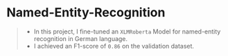 # Named-Entity-Recognition

>* In this project, I fine-tuned an `XLMRoberta` Model for named-entity recognition in German language.
>* I achieved an F1-score of `0.86` on the validation dataset.

